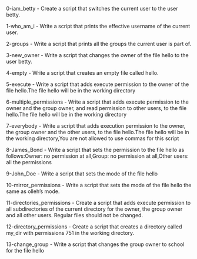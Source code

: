  0-iam_betty - Create a script that switches the current user to the user betty.

1-who_am_i - Write a script that prints the effective username of the current user.

2-groups - Write a script that prints all the groups the current user is part of.

3-new_owner - Write a script that changes the owner of the file hello to the user betty.

4-empty - Write a script that creates an empty file called hello.

5-execute  - Write a script that adds execute permission to the owner of the file hello.The file hello will be in the working directory

6-multiple_permissions - Write a script that adds execute permission to the owner and the group owner, and read permission to other users, to the file hello.The file hello will be in the working directory

7-everybody - Write a script that adds execution permission to the owner, the group owner and the other users, to the file hello.The file hello will be in the working directory,You are not allowed to use commas for this script

 8-James_Bond - Write a script that sets the permission to the file hello as follows:Owner: no permission at all,Group: no permission at all,Other users: all the permissions

9-John_Doe - Write a script that sets the mode of the file hello

10-mirror_permissions - Write a script that sets the mode of the file hello the same as olleh’s mode.

11-directories_permissions - Create a script that adds execute permission to all subdirectories of the current directory for the owner, the group owner and all other users. Regular files should not be changed.

 12-directory_permissions - Create a script that creates a directory called my_dir with permissions 751 in the working directory.

13-change_group - Write a script that changes the group owner to school for the file hello


